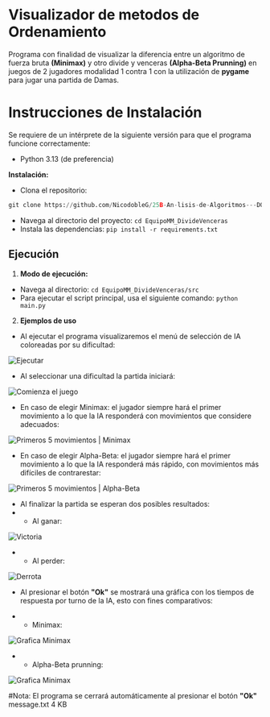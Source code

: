 # Visualizador de metodos de Ordenamiento

Programa con finalidad de visualizar la diferencia entre un algoritmo de fuerza bruta **(Minimax)** y otro divide y venceras **(Alpha-Beta Prunning)** en juegos de 2 jugadores modalidad 1 contra 1 con la utilización de **pygame** para jugar una partida de Damas.

# Instrucciones de Instalación

Se requiere de un intérprete de la siguiente versión para que el programa funcione correctamente:
- Python 3.13 (de preferencia)

**Instalación:**

- Clona el repositorio: 
``` python
git clone https://github.com/NicodobleG/25B-An-lisis-de-Algoritmos---D01---L_Mi-7-9am/blob/67186133cafee3aa278e8fc09e6a8f75ef4c7cc4/EquipoMM_DivideVenceras
```
- Navega al directorio del proyecto: ```cd EquipoMM_DivideVenceras```
- Instala las dependencias: 
```pip install -r requirements.txt ```

## Ejecución

1. **Modo de ejecución:**
- Navega al directorio: ```cd EquipoMM_DivideVenceras/src```
- Para ejecutar el script principal, usa el siguiente comando: `python main.py`

2. **Ejemplos de uso**

- Al ejecutar el programa visualizaremos el menú de selección de IA coloreadas por su dificultad:

![Ejecutar](https://github.com/NicodobleG/25B-An-lisis-de-Algoritmos---D01---L_Mi-7-9am/blob/67186133cafee3aa278e8fc09e6a8f75ef4c7cc4/EquipoMM_DivideVenceras/img/1%20-%20Al%20inicializar%20el%20programa%20(selecci%C3%B3n%20de%20IA).png)

- Al seleccionar una dificultad la partida iniciará:

![Comienza el juego](https://github.com/NicodobleG/25B-An-lisis-de-Algoritmos---D01---L_Mi-7-9am/blob/67186133cafee3aa278e8fc09e6a8f75ef4c7cc4/EquipoMM_DivideVenceras/img/2%20-%20Inicia%20el%20juego.png)

-  En caso de elegir Minimax:
 el jugador siempre hará el primer movimiento a lo que la IA responderá con movimientos que considere adecuados:

![Primeros 5 movimientos | Minimax](https://github.com/NicodobleG/25B-An-lisis-de-Algoritmos---D01---L_Mi-7-9am/blob/67186133cafee3aa278e8fc09e6a8f75ef4c7cc4/EquipoMM_DivideVenceras/img/3MM%20-%20Primeros%205%20movimientos.png)

-  En caso de elegir Alpha-Beta:
 el jugador siempre hará el primer movimiento a lo que la IA responderá más rápido, con movimientos más difíciles de contrarestar:

![Primeros 5 movimientos | Alpha-Beta](https://github.com/NicodobleG/25B-An-lisis-de-Algoritmos---D01---L_Mi-7-9am/blob/67186133cafee3aa278e8fc09e6a8f75ef4c7cc4/EquipoMM_DivideVenceras/img/3AB%20-%20Primeros%205%20movimientos.png)

- Al finalizar la partida se esperan dos posibles resultados:
- - Al ganar:

![Victoria](https://github.com/NicodobleG/25B-An-lisis-de-Algoritmos---D01---L_Mi-7-9am/blob/67186133cafee3aa278e8fc09e6a8f75ef4c7cc4/EquipoMM_DivideVenceras/img/4MM%20-%20Final%20de%20la%20partida.png)

- - Al perder:

![Derrota](https://github.com/NicodobleG/25B-An-lisis-de-Algoritmos---D01---L_Mi-7-9am/blob/67186133cafee3aa278e8fc09e6a8f75ef4c7cc4/EquipoMM_DivideVenceras/img/4AB%20-%20Final%20de%20la%20partida.png)

- Al presionar el botón **"Ok"** se mostrará una gráfica con los tiempos de respuesta por turno de la IA, esto con fines comparativos:

- - Minimax:

![Grafica Minimax](https://github.com/NicodobleG/25B-An-lisis-de-Algoritmos---D01---L_Mi-7-9am/blob/67186133cafee3aa278e8fc09e6a8f75ef4c7cc4/EquipoMM_DivideVenceras/img/5MM%20-%20Tiempos%20de%20respuesta.png)

- - Alpha-Beta prunning:

![Grafica Minimax](https://github.com/NicodobleG/25B-An-lisis-de-Algoritmos---D01---L_Mi-7-9am/blob/67186133cafee3aa278e8fc09e6a8f75ef4c7cc4/EquipoMM_DivideVenceras/img/5AB%20-%20Tiempos%20de%20respuesta.png)

#Nota: El programa se cerrará automáticamente al presionar el botón **"Ok"**
message.txt
4 KB
